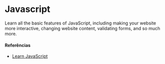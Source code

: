 # Javascript

Learn all the basic features of JavaScript, including making your website more
interactive, changing website content, validating forms, and so much more.

#### Referências

* [Learn JavaScript](https://www.sololearn.com/learning/1024)
